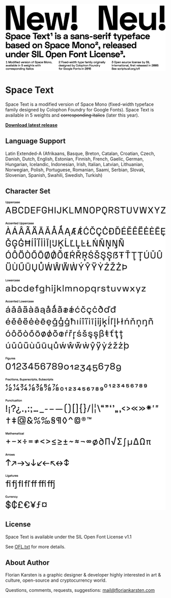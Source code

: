 ![Space Text](docs/01-space-text-about.png)

# Space Text

Space Text is a modified version of Space Mono (fixed-width typeface family designed by Colophon Foundry for Google Fonts). Space Text is available in 5 weights and ~~corresponding italics~~ (later this year).

**[Download latest release](../../releases/latest)**

## Language Support

Latin Extended-A (Afrikaans, Basque, Breton, Catalan, Croatian, Czech, Danish, Dutch, English, Estonian, Finnish, French, Gaelic, German, Hungarian, Icelandic, Indonesian, Irish, Italian, Latvian, Lithuanian, Norwegian, Polish, Portuguese, Romanian, Saami, Serbian, Slovak, Slovenian, Spanish, Swahili, Swedish, Turkish)

## Character Set

![Space Text Character Set](docs/02-space-text-character-set.png)

## License

Space Text is available under the SIL Open Font License v1.1

See [OFL.txt](OFL.txt) for more details.

## About Author

Florian Karsten is a graphic designer & developer highly interested in art & culture, open-source and cryptocurrency world.

Questions, comments, requests, suggestions: mail@floriankarsten.com